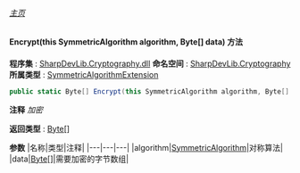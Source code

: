 ###### [主页](./Index.md "主页")
#### Encrypt(this SymmetricAlgorithm algorithm, Byte[] data) 方法
**程序集** : [SharpDevLib.Cryptography.dll](./SharpDevLib.Cryptography.assembly.md "SharpDevLib.Cryptography.dll")
**命名空间** : [SharpDevLib.Cryptography](./SharpDevLib.Cryptography.namespace.md "SharpDevLib.Cryptography")
**所属类型** : [SymmetricAlgorithmExtension](./SharpDevLib.Cryptography.SymmetricAlgorithmExtension.md "SymmetricAlgorithmExtension")
``` csharp
public static Byte[] Encrypt(this SymmetricAlgorithm algorithm, Byte[] data)
```
**注释**
*加密*

**返回类型** : [Byte\[\]](https://learn.microsoft.com/en-us/dotnet/api/system.byte[] "Byte\[\]")

**参数**
|名称|类型|注释|
|---|---|---|
|algorithm|[SymmetricAlgorithm](https://learn.microsoft.com/en-us/dotnet/api/system.security.cryptography.symmetricalgorithm "SymmetricAlgorithm")|对称算法|
|data|[Byte\[\]](https://learn.microsoft.com/en-us/dotnet/api/system.byte[] "Byte\[\]")|需要加密的字节数组|

